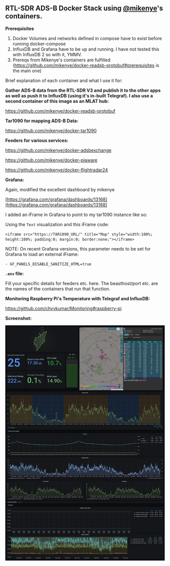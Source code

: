 ## RTL-SDR ADS-B Docker Stack using [@mikenye](https://github.com/mikenye)'s containers.

**Prerequisites**

1. Docker Volumes and networks defined in compose have to exist before running docker-compose
2. InfluxDB and Grafana have to be up and running. I have not tested this with InfluxDB 2 so with it, YMMV.
3. Prereqs from Mikenye's containers are fulfilled (https://github.com/mikenye/docker-readsb-protobuf#prerequisites is the main one)


Brief explanation of each container and what I use it for:

**Gather ADS-B data from the RTL-SDR V3 and publish it to the other apps as well as push it to InfluxDB (using it's in-built Telegraf). I also use a second container of this image as an MLAT hub:**

https://github.com/mikenye/docker-readsb-protobuf


**Tar1090 for mapping ADS-B Data:**

https://github.com/mikenye/docker-tar1090


**Feeders for various services:**

https://github.com/mikenye/docker-adsbexchange

https://github.com/mikenye/docker-piaware

https://github.com/mikenye/docker-flightradar24


**Grafana:**

Again, modified the excellent dashboard by mikenye

[https://grafana.com/grafana/dashboards/13168](https://grafana.com/grafana/dashboards/13168)

I added an iFrame in Grafana to point to my tar1090 instance like so:

Using the  `Text`  visualization and this iFrame code:

```
<iframe src="https://TAR1090_URL/" title="Map" style="width:100%; height:100%; padding:0; margin:0; border:none;"></iframe>         
```

NOTE: On recent Grafana versions, this parameter needs to be set for Grafana to load an external iFrame:

```
- GF_PANELS_DISABLE_SANITIZE_HTML=true
```


**`.env`  file:**

Fill your specific details for feeders etc. here. The beasthost/port etc. are the names of the containers that run that function.


**Monitoring Raspberry Pi's Temperature with Telegraf and InfluxDB:**

https://github.com/chvvkumar/Monitoring#raspberry-pi


**Screenshot:**

![](/Screenshot.png)

